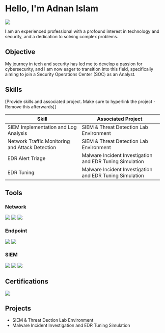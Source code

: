# Hello, I'm Adnan Islam
<a href="www.linkedin.com/in/adnan-islam-96437951"><img src="https://img.shields.io/badge/-LinkedIn-0072b1?&style=for-the-badge&logo=linkedin&logoColor=white" /></a>

I am an experienced professional with a profound interest in technology and security, and a dedication to solving complex problems.

## Objective
My journey in tech and security has led me to develop a passion for cybersecurity, and I am now eager to transition into this field, specifically aiming to join a Security Operations Center (SOC) as an Analyst.

## Skills
[Provide skills and associated project. Make sure to hyperlink the project - Remove this afterwards]]

| Skill                                         | Associated Project         |
|-----------------------------------------------|----------------------------|
| SIEM Implementation and Log Analysis          |SIEM & Threat Detection Lab Environment|
| Network Traffic Monitoring and Attack Detection | SIEM & Threat Detection Lab Environment|
| EDR Alert Triage         | Malware Incident Investigation and EDR Tuning Simulation|
| EDR Tuning      | Malware Incident Investigation and EDR Tuning Simulation|

## Tools

### Network
<div>
    <img src="https://img.shields.io/badge/-Wireshark-1679A7?&style=for-the-badge&logo=Wireshark&logoColor=white" />
    <img src="https://img.shields.io/badge/-Suricata-EF3B2D?&style=for-the-badge&logo=Suricata&logoColor=white" />
    <img src="https://img.shields.io/badge/-Zeek-777BB4?&style=for-the-badge&logo=Zeek&logoColor=white" />
</div>

### Endpoint
<div>
    <img src="https://img.shields.io/badge/-Microsoft_Defender_for_Endpoint-00A4EF?&style=for-the-badge&logo=Microsoft&logoColor=white" />
    <img src="https://img.shields.io/badge/-Velociraptor-4B275F?&style=for-the-badge&logo=Velociraptor&logoColor=white" />
</div>

### SIEM
<div>
    <img src="https://img.shields.io/badge/-Microsoft_Sentinel-0078D4?&style=for-the-badge&logo=Microsoft&logoColor=white" />
    <img src="https://img.shields.io/badge/-Splunk-000000?&style=for-the-badge&logo=Splunk&logoColor=white" />
    <img src="https://img.shields.io/badge/-Elastic-005571?&style=for-the-badge&logo=Elastic&logoColor=white" />
</div>

## Certifications
<div>
<img src="https://img.shields.io/badge/-Security%2B-FF0000?&style=for-the-badge&logo=CompTIA&logoColor=white" />
</div>

## Projects
- SIEM & Threat Dection Lab Environment
- Malware Incident Investigation and EDR Tuning Simulation
